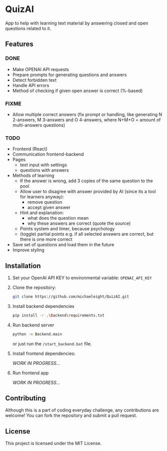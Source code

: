 # QuizAI

App to help with learning text material by answering closed and open questions related to it.

## Features

### DONE
- Make OPENAI API requests
- Prepare prompts for generating questions and answers
- Detect forbidden text
- Handle API errors
- Method of checking if given open answer is correct (%-based)

### FIXME
- Allow multiple correct answers (fix prompt or handling, like generating N 2-answers, M 3-answers and O 4-answers, where N+M+O = amount of multi-answers questions)

### TODO
- Frontend (React)
- Communication frontend-backend
- Pages
    - text input with settings
    - questions with answers
- Methods of learning
    - If the answer is wrong, add 3 copies of the same question to the pool
    - Allow user to disagree with answer provided by AI (since its a tool for learners anyway):
        - remove question
        - accept given answer
    - Hint and explanation:
        - what does the question mean
        - why these answers are correct (quote the source)
    - Points system and timer, because psychology
    - (toggle) partial points e.g. if all selected answers are correct, but there is one more correct 
- Save set of questions and load them in the future
- Improve styling

## Installation
1. Set your OpenAI API KEY to environmental variable: `OPENAI_API_KEY`

1. Clone the repository:
    ```bash
    git clone https://github.com/michaeleight/QuizAI.git
    ```

1. Install backend dependencies
    ```bash
    pip install -r .\Backend\requirements.txt
    ```

1. Run backend server
    ```bash
    python -m Backend.main
    ```

    or just run the `/start_backend.bat` file.

1. Install frontend dependencies:

   *WORK IN PROGRESS...*

1. Run frontend app

   *WORK IN PROGRESS...*

## Contributing

Although this is a part of coding everyday challenge, any contributions are welcome! You can fork the repository and submit a pull request.

## License

This project is licensed under the MIT License.
